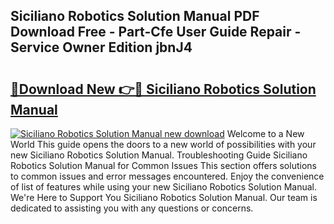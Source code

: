 ## Siciliano Robotics Solution Manual PDF Download Free - Part-Cfe User Guide Repair - Service Owner Edition jbnJ4

# <h2><a href="http://bc52522.oget.top/?id=Siciliano+Robotics+Solution+Manual">🔗Download New 👉🔴 Siciliano Robotics Solution Manual</a></h2>

[![Siciliano Robotics Solution Manual new download](https://i.imgur.com/5g1atiW.png)](http://bc52522.oget.top/?id=Siciliano+Robotics+Solution+Manual)
Welcome to a New World This guide opens the doors to a new world of possibilities with your new Siciliano Robotics Solution Manual. Troubleshooting Guide Siciliano Robotics Solution Manual for Common Issues This section offers solutions to common issues and error messages encountered. Enjoy the convenience of list of features while using your new Siciliano Robotics Solution Manual. We're Here to Support You Siciliano Robotics Solution Manual. Our team is dedicated to assisting you with any questions or concerns.
